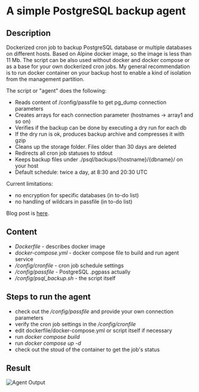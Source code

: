 # A simple PostgreSQL backup agent
## Description

Dockerized cron job to backup PostgreSQL database or multiple databases on different hosts. Based on Alpine docker image, so the image is less than 11 Mb. The script can be also used without docker and docker compose or as a base for your own dockerized cron jobs. My general recommendation is to run docker container on your backup host to enable a kind of isolation from the management partition. 

The script or "agent" does the following:

- Reads content of /config/passfile to get pg_dump connection parameters
- Creates arrays for each connection parameter (hostnames -> array1 and so on)
- Verifies if the backup can be done by executing a dry run for each db
- If the dry run is ok, produces backup archive and compresses it with gzip
- Cleans up the storage folder. Files older than 30 days are deleted
- Redirects all cron job statuses to stdout
- Keeps backup files under ./psql/backups/{hostname}/{dbname}/ on your host
- Default schedule: twice a day, at 8:30 and 20:30 UTC

Current limitations: 

- no encryption for specific databases (in to-do list)
- no handling of wildcars in passfile (in to-do list)

Blog post is [here](https://rlevchenko.com/2022/11/05/simple-postgresql-backup-agent/).
## Content

- *Dockerfile* - describes docker image
- *docker-compose.yml* - docker compose file to build and run agent service
- */config/cronfile* - cron job schedule settings
- */config/passfile* - PostgreSQL .pgpass actually
- */config/psql_backup.sh* - the script itself

## Steps to run the agent

- check out the */config/passfile* and provide your own connection parameters 
- verify the cron job settings in the */config/cronfile*
- edit dockerfile/docker-compose.yml or script itself if necessary 
- run *docker compose build* 
- run *docker compose up -d*
- check out the stoud of the container to get the job's status

## Result

![Agent Output](https://rlevchenko.files.wordpress.com/2022/11/image_2022-11-05_125314308.png)
